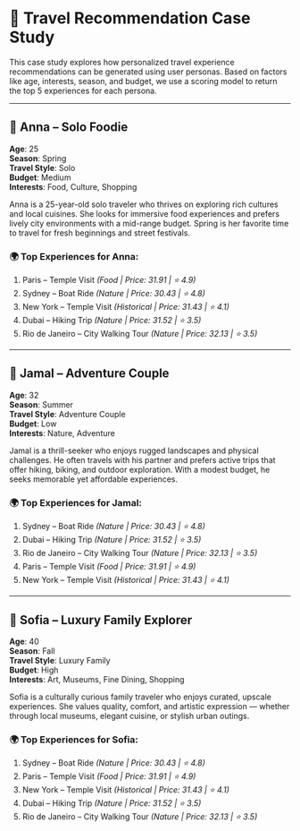 # 🧳 Travel Recommendation Case Study

This case study explores how personalized travel experience recommendations can be generated using user personas. Based on factors like age, interests, season, and budget, we use a scoring model to return the top 5 experiences for each persona.

---

## 👤 Anna – Solo Foodie

**Age**: 25  
**Season**: Spring  
**Travel Style**: Solo  
**Budget**: Medium  
**Interests**: Food, Culture, Shopping

Anna is a 25-year-old solo traveler who thrives on exploring rich cultures and local cuisines. She looks for immersive food experiences and prefers lively city environments with a mid-range budget. Spring is her favorite time to travel for fresh beginnings and street festivals.

### 🌍 Top Experiences for Anna:
1. Paris – Temple Visit *(Food | Price: 31.91 | ⭐️ 4.9)*
2. Sydney – Boat Ride *(Nature | Price: 30.43 | ⭐️ 4.8)*
3. New York – Temple Visit *(Historical | Price: 31.43 | ⭐️ 4.1)*
4. Dubai – Hiking Trip *(Nature | Price: 31.52 | ⭐️ 3.5)*
5. Rio de Janeiro – City Walking Tour *(Nature | Price: 32.13 | ⭐️ 3.5)*

---

## 👤 Jamal – Adventure Couple

**Age**: 32  
**Season**: Summer  
**Travel Style**: Adventure Couple  
**Budget**: Low  
**Interests**: Nature, Adventure

Jamal is a thrill-seeker who enjoys rugged landscapes and physical challenges. He often travels with his partner and prefers active trips that offer hiking, biking, and outdoor exploration. With a modest budget, he seeks memorable yet affordable experiences.

### 🌍 Top Experiences for Jamal:
1. Sydney – Boat Ride *(Nature | Price: 30.43 | ⭐️ 4.8)*
2. Dubai – Hiking Trip *(Nature | Price: 31.52 | ⭐️ 3.5)*
3. Rio de Janeiro – City Walking Tour *(Nature | Price: 32.13 | ⭐️ 3.5)*
4. Paris – Temple Visit *(Food | Price: 31.91 | ⭐️ 4.9)*
5. New York – Temple Visit *(Historical | Price: 31.43 | ⭐️ 4.1)*

---

## 👤 Sofia – Luxury Family Explorer

**Age**: 40  
**Season**: Fall  
**Travel Style**: Luxury Family  
**Budget**: High  
**Interests**: Art, Museums, Fine Dining, Shopping

Sofia is a culturally curious family traveler who enjoys curated, upscale experiences. She values quality, comfort, and artistic expression — whether through local museums, elegant cuisine, or stylish urban outings.

### 🌍 Top Experiences for Sofia:
1. Sydney – Boat Ride *(Nature | Price: 30.43 | ⭐️ 4.8)*
2. Paris – Temple Visit *(Food | Price: 31.91 | ⭐️ 4.9)*
3. New York – Temple Visit *(Historical | Price: 31.43 | ⭐️ 4.1)*
4. Dubai – Hiking Trip *(Nature | Price: 31.52 | ⭐️ 3.5)*
5. Rio de Janeiro – City Walking Tour *(Nature | Price: 32.13 | ⭐️ 3.5)*
